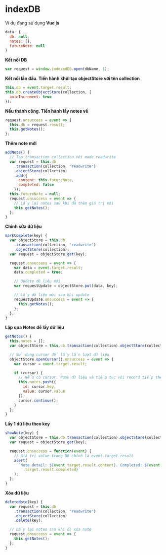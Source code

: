 # indexDB

Ví dụ đang sử dụng __Vue js__

``` js
data: {
  db: null,
  notes: [],
  futureNote: null
}
```

__Kết nối DB__

``` js
var request = window.indexedDB.open(dbName, 1);
```

__Kết nối lần đầu. Tiến hành khởi tạo objectStore với tên collection__

``` js
this.db = event.target.result;
this.db.createObjectStore(collection, {
  autoIncrement: true
});
```

__Nếu thành công. Tiến hành lấy notes về__

``` js 
request.onsuccess = event => {
  this.db = request.result;
  this.getNotes();
};
```

__Thêm note mới__

``` js 
addNote() {
  // Tạo transaction collection với mode readwrite
  var request = this.db
    .transaction(collection, "readwrite")
    .objectStore(collection)
    .add({
      content: this.futureNote,
      completed: false
    });
  this.futureNote = null;
  request.onsuccess = event => {
    // Lấy lại notes sau khi đã thêm giá trị mới
    this.getNotes();
  };
}
```

__Chỉnh sửa dữ liệu__
``` js
markComplete(key) {
  var objectStore = this.db
    .transaction(collection, "readwrite")
    .objectStore(collection);
  var request = objectStore.get(key);

  request.onsuccess = event => {
    var data = event.target.result;
    data.completed = true;

    // Update dữ liệu mới
    var requestUpdate = objectStore.put(data, key);

    // Lấy dữ liệu mới sau khi update
    requestUpdate.onsuccess = event => {
      this.getNotes();
    };
  };
}
```

__Lặp qua Notes để lấy dữ liệu__

``` js
getNotes() {
  this.notes = [];
  var objectStore = this.db.transaction(collection).objectStore(collection);

  // Sử dụng cursor để lấy lần lượt dữ liệu
  objectStore.openCursor().onsuccess = event => {
    var cursor = event.target.result;

    if (cursor) {
      // Nếu có cursor. Push dữ liệu và tiếp tục với record tiếp theo
      this.notes.push({
        id: cursor.key,
        value: cursor.value
      });
      cursor.continue();
    }
  };
}
```

__Lấy 1 dữ liệu theo key__

``` js
showNote(key) {
  var objectStore = this.db.transaction(collection).objectStore(collection);
  var request = objectStore.get(key);

  request.onsuccess = function(event) {
    // Giá trị value trong DB chính là event.target.result
    alert(
      `Note detail: ${event.target.result.content}. Completed: ${event
        .target.result.completed}`
    );
  };
}
```

__Xóa dữ liệu__

``` js
deleteNote(key) {
  var request = this.db
    .transaction(collection, "readwrite")
    .objectStore(collection)
    .delete(key);

  // Lấy lại notes sau khi đã xóa note
  request.onsuccess = event => {
    this.getNotes();
  };
}
```